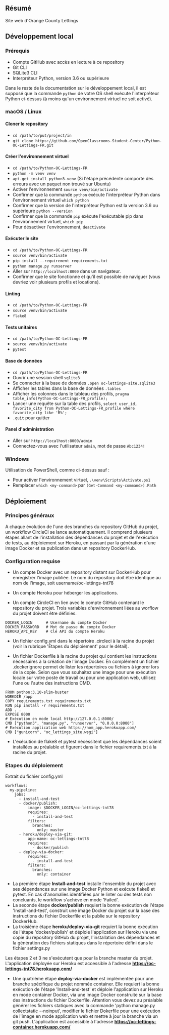 ## Résumé

Site web d'Orange County Lettings

## Développement local

### Prérequis

- Compte GitHub avec accès en lecture à ce repository
- Git CLI
- SQLite3 CLI
- Interpréteur Python, version 3.6 ou supérieure

Dans le reste de la documentation sur le développement local, il est supposé que la commande `python` de votre OS shell exécute l'interpréteur Python ci-dessus (à moins qu'un environnement virtuel ne soit activé).

### macOS / Linux

#### Cloner le repository

- `cd /path/to/put/project/in`
- `git clone https://github.com/OpenClassrooms-Student-Center/Python-OC-Lettings-FR.git`

#### Créer l'environnement virtuel

- `cd /path/to/Python-OC-Lettings-FR`
- `python -m venv venv`
- `apt-get install python3-venv` (Si l'étape précédente comporte des erreurs avec un paquet non trouvé sur Ubuntu)
- Activer l'environnement `source venv/bin/activate`
- Confirmer que la commande `python` exécute l'interpréteur Python dans l'environnement virtuel
`which python`
- Confirmer que la version de l'interpréteur Python est la version 3.6 ou supérieure `python --version`
- Confirmer que la commande `pip` exécute l'exécutable pip dans l'environnement virtuel, `which pip`
- Pour désactiver l'environnement, `deactivate`

#### Exécuter le site

- `cd /path/to/Python-OC-Lettings-FR`
- `source venv/bin/activate`
- `pip install --requirement requirements.txt`
- `python manage.py runserver`
- Aller sur `http://localhost:8000` dans un navigateur.
- Confirmer que le site fonctionne et qu'il est possible de naviguer (vous devriez voir plusieurs profils et locations).

#### Linting

- `cd /path/to/Python-OC-Lettings-FR`
- `source venv/bin/activate`
- `flake8`

#### Tests unitaires

- `cd /path/to/Python-OC-Lettings-FR`
- `source venv/bin/activate`
- `pytest`

#### Base de données

- `cd /path/to/Python-OC-Lettings-FR`
- Ouvrir une session shell `sqlite3`
- Se connecter à la base de données `.open oc-lettings-site.sqlite3`
- Afficher les tables dans la base de données `.tables`
- Afficher les colonnes dans le tableau des profils, `pragma table_info(Python-OC-Lettings-FR_profile);`
- Lancer une requête sur la table des profils, `select user_id, favorite_city from
  Python-OC-Lettings-FR_profile where favorite_city like 'B%';`
- `.quit` pour quitter

#### Panel d'administration

- Aller sur `http://localhost:8000/admin`
- Connectez-vous avec l'utilisateur `admin`, mot de passe `Abc1234!`

### Windows

Utilisation de PowerShell, comme ci-dessus sauf :

- Pour activer l'environnement virtuel, `.\venv\Scripts\Activate.ps1` 
- Remplacer `which <my-command>` par `(Get-Command <my-command>).Path`

## Déploiement

### Principes généraux

A chaque évolution de l'une des branches du repository GitHub du projet, un workflow CircleCI
se lance automatiquement. Il comprend plusieurs étapes allant de l'installation des dépendances
du projet et de l'exécution de tests, au déploiement sur Heroku, en passant par la génération 
d'une image Docker et sa publication dans un repository DockerHub.

### Configuration requise

- Un compte Docker avec un repository distant sur DockerHub pour enregistrer l'image publiée. Le
nom du repository doit être identique au nom de l'image, soit username/oc-lettings-tnt78

- Un compte Heroku pour héberger les applications.

- Un compte CircleCI en lien avec le compte GitHub contenant le repository du projet. Trois
variables d'environnement liées au worflow du projet doivent être définies.
```
DOCKER_LOGIN      # Username du compte Docker
DOCKER_PASSWORD   # Mot de passe du compte Docker
HEROKU_API_KEY    # Clé API du compte Heroku
```
- Un fichier config.yml dans le répertoire .circleci à la racine du projet (voir la rubrique
'Etapes du déploiement' pour le détail).

- Un fichier Dockerfile à la racine du projet qui contient les instructions nécessaires à la
création de l'image Docker. En complément un fichier .dockerignore permet de lister les répertoires
ou fichiers à ignorer lors de la copie. Selon que vous souhaitez une image pour une exécution
locale sur votre poste de travail ou pour une application web, utilisez l'une ou l'autre des
instructions CMD.
```
FROM python:3.10-slim-buster
WORKDIR /app
COPY requirements.txt requirements.txt
RUN pip install -r requirements.txt
ADD . .
EXPOSE 8000
# Exécution en mode local http://127.0.0.1:8000/
CMD ["python3", "manage.py", "runserver", "0.0.0.0:8000"] 
# Exécution application web https://nom_app.herokuapp.com/
CMD ["gunicorn", "oc_lettings_site.wsgi"] 
```
- L'exécution de flake8 et pytest nécessitent que les dépendances soient installées au préalable
et figurent dans le fichier requirements.txt à la racine du projet.


### Etapes du déploiement

Extrait du fichier config.yml
```
workflows:
  my-pipeline:
    jobs:
      - install-and-test
      - docker/publish:
          image: $DOCKER_LOGIN/oc-lettings-tnt78
          requires:
            - install-and-test
          filters:
            branches:
              only: master
      - heroku/deploy-via-git:
          app-name: oc-lettings-tnt78
          requires:
            - docker/publish
      - deploy-via-docker:
          requires:
            - install-and-test
          filters:
            branches:
              only: container
```
- La première étape **Install-and-test** installe l'ensemble du projet avec ses dépendances sur
une image Docker Python et exécute flake8 et pytest. En cas d'anomalies identifiées par le linter
ou des tests non concluants, le workflow s'achève en mode 'Failed'.
- La seconde étape **docker/publish** requiert la bonne exécution de l'étape 'Install-and-test',
construit une image Docker du projet sur la base des instructions du fichier Dockerfile et la
publie sur le repository DockerHub.
- La troisième étape **heroku/deploy-via-git** requiert la bonne exécution de l'étape
'docker/publish' et déploie l'application sur Heroku via une copie du repository GitHub du projet,
l'installation des dépendances et la génération des fichiers statiques dans le répertoire défini
dans le fichier settings.py

Les étapes 2 et 3 ne s'exécutent que pour la branche master du projet. L'application déployée sur
Heroku est accessible à l'adresse **https://oc-lettings-tnt78.herokuapp.com/**

- Une quatrième étape **deploy-via-docker** est implémentée pour une branche spécifique du projet
nommée container. Elle requiert la bonne exécution de l'étape 'Install-and-test' et déploie
l'application sur Heroku en mode container Docker, via une image Docker construite sur la base des
instructions du fichier Dockerfile. Attention vous devez au préalable générer les fichiers
statiques avec la commande 'python manage.py collectstatic --noinput', modifier le fichier
Dokerfile pour une exécution de l'image en mode application web et mettre à jour la branche via un
git push. L'application est accessible à l'adresse **https://oc-lettings-container.herokuapp.com/**